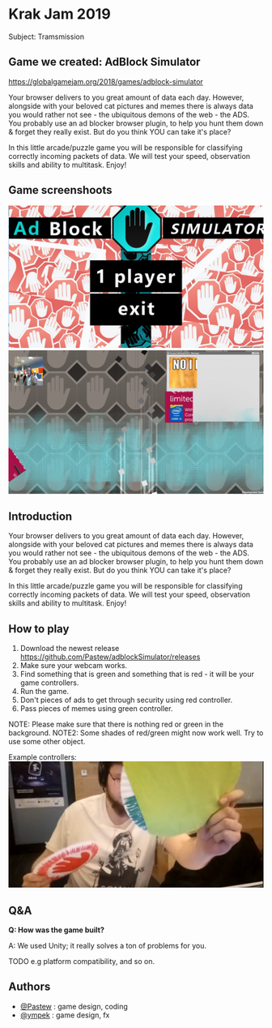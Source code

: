 # Krak Jam 2019
Subject: Tramsmission

## Game we created: AdBlock Simulator
https://globalgamejam.org/2018/games/adblock-simulator  

Your browser delivers to you great amount of data each day. However, alongside with your beloved cat pictures and memes there is always data you would rather not see - the ubiquitous demons of the web - the ADS. You probably use an ad blocker browser plugin, to help you hunt them down & forget they really exist. But do you think YOU can take it's place?  

In this little arcade/puzzle game you will be responsible for classifying correctly incoming packets of data. We will test your speed, observation skills and ability to multitask. Enjoy!

## Game screenshoots
![Alt text](s1.PNG?raw=true "s1.PNG")  
![Alt text](s2.PNG?raw=true "s2.PNG")  

## Introduction

Your browser delivers to you great amount of data each day. However, alongside with your beloved cat pictures and memes there is always data you would rather not see - the ubiquitous demons of the web - the ADS. You probably use an ad blocker browser plugin, to help you hunt them down & forget they really exist. But do you think YOU can take it's place? 

In this little arcade/puzzle game you will be responsible for classifying correctly incoming packets of data. We will test your speed, observation skills and ability to multitask. Enjoy!  

## How to play

1. Download the newest release https://github.com/Pastew/adblockSimulator/releases
2. Make sure your webcam works.
3. Find something that is green and something that is red - it will be your game controllers.
4. Run the game. 
5. Don't pieces of ads to get through security using red controller.
6. Pass pieces of memes using green controller.  

NOTE: Please make sure that there is nothing red or green in the background.
NOTE2: Some shades of red/green might now work well. Try to use some other object.

Example controllers:  
![Alt text](controllers.PNG?raw=true "controllers.PNG")  

## Q&A

**Q: How was the game built?**

A: We used Unity; it really solves a ton of problems for you.

TODO e.g platform compatibility, and so on.

## Authors
* [@Pastew](https://github.com/Pastew) : game design, coding
* [@ympek](https://github.com/ympek)  : game design, fx
